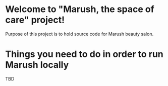 # Welcome to "Marush, the space of care" project!

Purpose of this project is to hold source code for Marush beauty salon.

# Things you need to do in order to run Marush locally
TBD